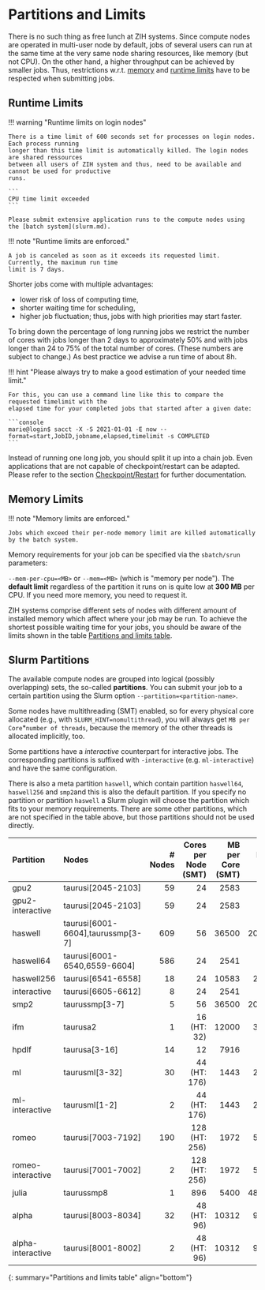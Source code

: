 # Partitions and Limits

There is no such thing as free lunch at ZIH systems. Since compute nodes are operated in multi-user
node by default, jobs of several users can run at the same time at the very same node sharing
resources, like memory (but not CPU). On the other hand, a higher throughput can be achieved by
smaller jobs. Thus, restrictions w.r.t. [memory](#memory-limits) and
[runtime limits](#runtime-limits) have to be respected when submitting jobs.

## Runtime Limits

!!! warning "Runtime limits on login nodes"

    There is a time limit of 600 seconds set for processes on login nodes. Each process running
    longer than this time limit is automatically killed. The login nodes are shared ressources
    between all users of ZIH system and thus, need to be available and cannot be used for productive
    runs.

    ```
    CPU time limit exceeded
    ```

    Please submit extensive application runs to the compute nodes using the [batch system](slurm.md).

!!! note "Runtime limits are enforced."

    A job is canceled as soon as it exceeds its requested limit. Currently, the maximum run time
    limit is 7 days.

Shorter jobs come with multiple advantages:

- lower risk of loss of computing time,
- shorter waiting time for scheduling,
- higher job fluctuation; thus, jobs with high priorities may start faster.

To bring down the percentage of long running jobs we restrict the number of cores with jobs longer
than 2 days to approximately 50% and with jobs longer than 24 to 75% of the total number of cores.
(These numbers are subject to change.) As best practice we advise a run time of about 8h.

!!! hint "Please always try to make a good estimation of your needed time limit."

    For this, you can use a command line like this to compare the requested timelimit with the
    elapsed time for your completed jobs that started after a given date:

    ```console
    marie@login$ sacct -X -S 2021-01-01 -E now --format=start,JobID,jobname,elapsed,timelimit -s COMPLETED
    ```

Instead of running one long job, you should split it up into a chain job. Even applications that are
not capable of checkpoint/restart can be adapted. Please refer to the section
[Checkpoint/Restart](../jobs_and_resources/checkpoint_restart.md) for further documentation.

## Memory Limits

!!! note "Memory limits are enforced."

    Jobs which exceed their per-node memory limit are killed automatically by the batch system.

Memory requirements for your job can be specified via the `sbatch/srun` parameters:

`--mem-per-cpu=<MB>` or `--mem=<MB>` (which is "memory per node"). The **default limit** regardless
of the partition it runs on is quite low at **300 MB** per CPU. If you need more memory, you need
to request it.

ZIH systems comprise different sets of nodes with different amount of installed memory which affect
where your job may be run. To achieve the shortest possible waiting time for your jobs, you should
be aware of the limits shown in the table [Partitions and limits table](../jobs_and_resources/partitions_and_limits.md#slurm-partitions).

## Slurm Partitions

The available compute nodes are grouped into logical (possibly overlapping) sets, the so-called
**partitions**. You can submit your job to a certain partition using the Slurm option
`--partition=<partition-name>`.

Some nodes have multithreading (SMT) enabled, so for every physical core allocated
(e.g., with `SLURM_HINT=nomultithread`), you will always get `MB per Core`*`number of threads`,
because the memory of the other threads is allocated implicitly, too.

Some partitions have a *interactive* counterpart for interactive jobs. The corresponding partitions
is suffixed with `-interactive` (e.g. `ml-interactive`) and have the same configuration.

There is also a meta partition `haswell`, which contain partition `haswell64`,
`haswell256` and `smp2`and this is also the default partition. If you specify no partition or
partition `haswell` a Slurm plugin will choose the partition which fits to your memory requirements.
There are some other partitions, which are not specified in the table above, but those partitions
should not be used directly.

<!-- partitions_and_limits_table -->
| Partition | Nodes | # Nodes | Cores per Node (SMT) | MB per Core (SMT) | MB per Node | GPUs per Node |
|:--------|:------|--------:|---------------:|------------:|------------:|--------------:|
| gpu2 | taurusi[2045-2103] | 59 | 24 | 2583 | 62000 | gpu:4 |
| gpu2-interactive | taurusi[2045-2103] | 59 | 24 | 2583 | 62000 | gpu:4 |
| haswell | taurusi[6001-6604],taurussmp[3-7] | 609 | 56 | 36500 | 2044000 | none |
| haswell64 | taurusi[6001-6540,6559-6604] | 586 | 24 | 2541 | 61000 | none |
| haswell256 | taurusi[6541-6558] | 18 | 24 | 10583 | 254000 | none |
| interactive | taurusi[6605-6612] | 8 | 24 | 2541 | 61000 | none |
| smp2 | taurussmp[3-7] | 5 | 56 | 36500 | 2044000 | none |
| ifm | taurusa2 | 1 | 16 (HT: 32) | 12000 | 384000 | gpu:1 |
| hpdlf | taurusa[3-16] | 14 | 12 | 7916 | 95000 | gpu:3 |
| ml | taurusml[3-32] | 30 | 44 (HT: 176) | 1443 | 254000 | gpu:6 |
| ml-interactive | taurusml[1-2] | 2 | 44 (HT: 176) | 1443 | 254000 | gpu:6 |
| romeo | taurusi[7003-7192] | 190 | 128 (HT: 256) | 1972 | 505000 | none |
| romeo-interactive | taurusi[7001-7002] | 2 | 128 (HT: 256) | 1972 | 505000 | none |
| julia | taurussmp8 | 1 | 896 | 5400 | 4839000 | none |
| alpha | taurusi[8003-8034] | 32 | 48 (HT: 96) | 10312 | 990000 | gpu:8 |
| alpha-interactive | taurusi[8001-8002] | 2 | 48 (HT: 96) | 10312 | 990000 | gpu:8 |
{: summary="Partitions and limits table" align="bottom"}
